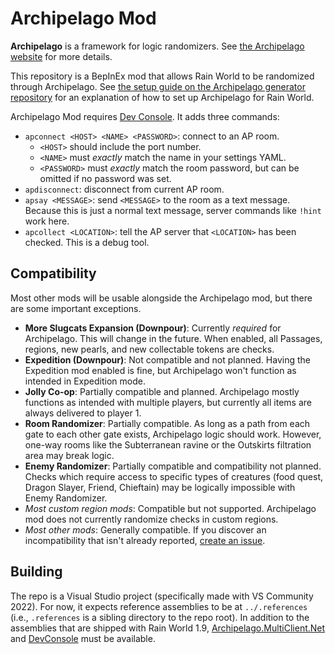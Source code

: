 # Archipelago Mod

**Archipelago** is a framework for logic randomizers.
See [the Archipelago website](https://archipelago.gg/) for more details.

This repository is a BepInEx mod that allows Rain World to be randomized through Archipelago.
See [the setup guide on the Archipelago generator repository](
https://github.com/alphappy/ArchipelagoRW/blob/main/worlds/rain_world/docs/setup_en.md)
for an explanation of how to set up Archipelago for Rain World.

Archipelago Mod requires [Dev Console](https://github.com/SlimeCubed/DevConsole).
It adds three commands:
- `apconnect <HOST> <NAME> <PASSWORD>`: connect to an AP room.
  - `<HOST>` should include the port number.
  - `<NAME>` must *exactly* match the name in your settings YAML.
  - `<PASSWORD>` must *exactly* match the room password, but can be omitted if no password was set.
- `apdisconnect`: disconnect from current AP room.
- `apsay <MESSAGE>`: send `<MESSAGE>` to the room as a text message.
Because this is just a normal text message, server commands like `!hint` work here.
- `apcollect <LOCATION>`: tell the AP server that `<LOCATION>` has been checked.
This is a debug tool.

## Compatibility
Most other mods will be usable alongside the Archipelago mod,
but there are some important exceptions.

- **More Slugcats Expansion (Downpour)**: Currently *required* for Archipelago.
This will change in the future.
When enabled, all Passages, regions, new pearls, and new collectable tokens are checks.
- **Expedition (Downpour)**: Not compatible and not planned.
Having the Expedition mod enabled is fine,
but Archipelago won't function as intended in Expedition mode.
- **Jolly Co-op**:  Partially compatible and planned.
Archipelago mostly functions as intended with multiple players,
but currently all items are always delivered to player 1.
- **Room Randomizer**: Partially compatible.
As long as a path from each gate to each other gate exists, Archipelago logic should work.
However, one-way rooms like the Subterranean ravine or the Outskirts filtration area may break logic.
- **Enemy Randomizer**: Partially compatible and compatibility not planned.
Checks which require access to specific types of creatures
(food quest, Dragon Slayer, Friend, Chieftain)
may be logically impossible with Enemy Randomizer.
- *Most custom region mods*: Compatible but not supported.
Archipelago mod does not currently randomize checks in custom regions.
- *Most other mods*: Generally compatible.
If you discover an incompatibility that isn't already reported, [create an issue](
https://github.com/alphappy/ArchipelagoRWMod/issues).

## Building
The repo is a Visual Studio project (specifically made with VS Community 2022).
For now, it expects reference assemblies to be at `../.references`
(i.e., `.references` is a sibling directory to the repo root).
In addition to the assemblies that are shipped with Rain World 1.9,
[Archipelago.MultiClient.Net](https://www.nuget.org/packages/Archipelago.MultiClient.Net/6.3.1)
and [DevConsole]() must be available.